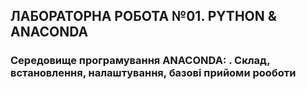 ## ЛАБОРАТОРНА РОБОТА №01. PYTHON & ANACONDA
### Середовище програмування ANACONDA: . Склад, встановлення, налаштування, базові прийоми рооботи
